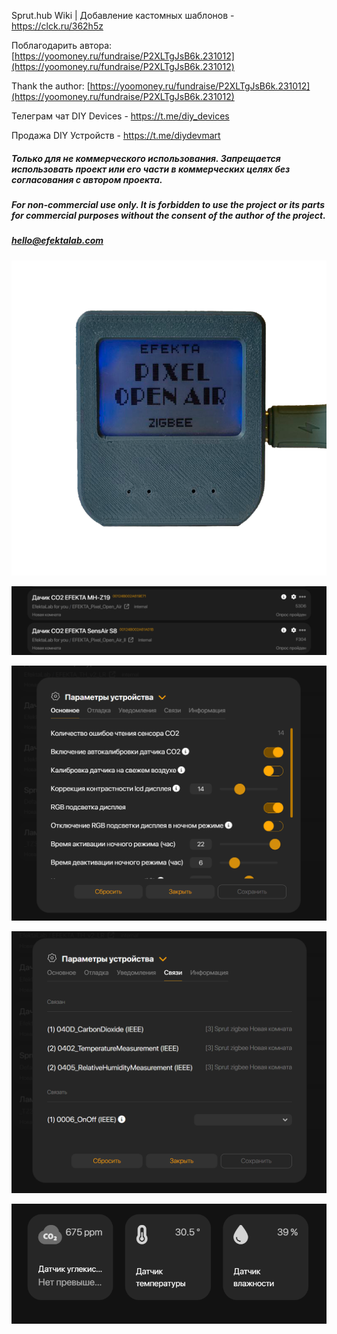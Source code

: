 Sprut.hub Wiki | Добавление кастомных шаблонов - https://clck.ru/362h5z


Поблагодарить автора: [https://yoomoney.ru/fundraise/P2XLTgJsB6k.231012](https://yoomoney.ru/fundraise/P2XLTgJsB6k.231012)

Thank the author: [https://yoomoney.ru/fundraise/P2XLTgJsB6k.231012](https://yoomoney.ru/fundraise/P2XLTgJsB6k.231012)

Телеграм чат DIY Devices - https://t.me/diy_devices

Продажа DIY Устройств - https://t.me/diydevmart


##### Только для не коммерческого использования. Запрещается использовать проект или его части в коммерческих целях без согласования с автором проекта.

##### For non-commercial use only. It is forbidden to use the project or its parts for commercial purposes without the consent of the author of the project.

##### hello@efektalab.com

![EFEKTA Pixel Open Air](https://raw.githubusercontent.com/smartboxchannel/EFEKTA_Pixel_Open_Air/main/Images/001.png) 

![EFEKTA Pixel Open Air](https://raw.githubusercontent.com/smartboxchannel/EFEKTA_Pixel_Open_Air/main/Images/sh01.png) 

![EFEKTA Pixel Open Air](https://raw.githubusercontent.com/smartboxchannel/EFEKTA_Pixel_Open_Air/main/Images/sh02.png) 

![EFEKTA Pixel Open Air](https://raw.githubusercontent.com/smartboxchannel/EFEKTA_Pixel_Open_Air/main/Images/sh03.png) 

![EFEKTA Pixel Open Air](https://raw.githubusercontent.com/smartboxchannel/EFEKTA_Pixel_Open_Air/main/Images/sh04.png) 

